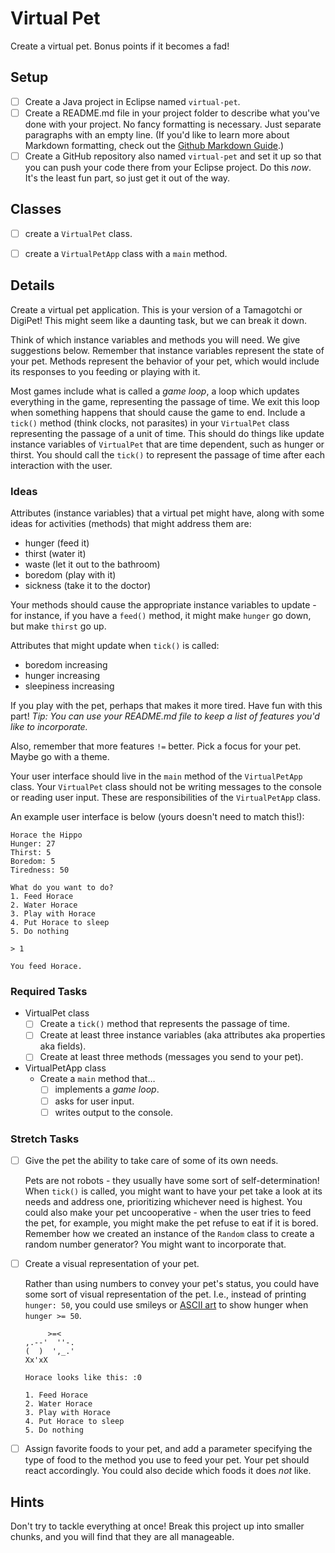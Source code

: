 # Virtual Pet

Create a virtual pet. Bonus points if it becomes a fad!

## Setup

- [ ] Create a Java project in Eclipse named `virtual-pet`.
- [ ] Create a README.md file in your project folder to describe what you've done with your project. No fancy formatting is necessary. Just separate paragraphs with an empty line. (If you'd like to learn more about Markdown formatting, check out the [Github Markdown Guide](https://guides.github.com/features/mastering-markdown/).)
- [ ] Create a GitHub repository also named `virtual-pet` and set it up so that you can push your code there from your Eclipse project. Do this *now*. It's the least fun part, so just get it out of the way.

## Classes
- [ ] create a `VirtualPet` class.
- [ ] create a `VirtualPetApp` class with a `main` method.


## Details

Create a virtual pet application. This is your version of a Tamagotchi or DigiPet! This might seem like a daunting task, but we can break it down.

Think of which instance variables and methods you will need. We give suggestions below. Remember that instance variables represent the state of your pet. Methods represent the behavior of your pet, which would include its responses to you feeding or playing with it.

Most games include what is called a *game loop*, a loop which updates everything in the game, representing the passage of time. We exit this loop when something happens that should cause the game to end. Include a `tick()` method (think clocks, not parasites) in your `VirtualPet` class representing the passage of a unit of time. This should do things like update instance variables of `VirtualPet` that are time dependent, such as hunger or thirst. You should call the `tick()` to represent the passage of time after each interaction with the user.

### Ideas

Attributes (instance variables) that a virtual pet might have, along with some ideas for activities (methods) that might address them are:

- hunger (feed it)
- thirst (water it)
- waste (let it out to the bathroom)
- boredom (play with it)
- sickness (take it to the doctor)

Your methods should cause the appropriate instance variables to update - for instance, if you have a `feed()` method, it might make `hunger` go down, but make `thirst` go up.

Attributes that might update when `tick()` is called:
  - boredom increasing
  - hunger increasing
  - sleepiness increasing

If you play with the pet, perhaps that makes it more tired. Have fun with this part! *Tip: You can use your README.md file to keep a list of features you'd like to incorporate.*

Also, remember that more features `!=` better. Pick a focus for your pet. Maybe go with a theme.

Your user interface should live in the `main` method of the `VirtualPetApp` class. Your `VirtualPet` class should not be writing messages to the console or reading user input. These are responsibilities of the `VirtualPetApp` class.

An example user interface is below (yours doesn't need to match this!):

```
Horace the Hippo
Hunger: 27
Thirst: 5
Boredom: 5
Tiredness: 50

What do you want to do?
1. Feed Horace
2. Water Horace
3. Play with Horace
4. Put Horace to sleep
5. Do nothing

> 1

You feed Horace.
```

### Required Tasks

- VirtualPet class
  - [ ] Create a `tick()` method that represents the passage of time.
  - [ ] Create at least three instance variables (aka attributes aka properties aka fields).
  - [ ] Create at least three methods (messages you send to your pet).

- VirtualPetApp class
  - Create a `main` method that…
    - [ ] implements a *game loop*.
    - [ ] asks for user input.
    - [ ] writes output to the console.

### Stretch Tasks

- [ ] Give the pet the ability to take care of some of its own needs.

  Pets are not robots - they usually have some sort of self-determination! When `tick()` is called, you might want to have your pet take a look at its needs and address one, prioritizing whichever need is highest. You could also make your pet uncooperative - when the user tries to feed the pet, for example, you might make the pet refuse to eat if it is bored. Remember how we created an instance of the `Random` class to create a random number generator? You might want to incorporate that.

- [ ] Create a visual representation of your pet.

  Rather than using numbers to convey your pet's status, you could have some sort of visual representation of the pet. I.e., instead of printing `hunger: 50`, you could use smileys or [ASCII art](https://en.wikipedia.org/wiki/ASCII_art) to show hunger when `hunger >= 50`.
  
  ```
       >=<        
  ,.--'  ''-.
  (  )  ',_.'
  Xx'xX      

  Horace looks like this: :0

  1. Feed Horace
  2. Water Horace
  3. Play with Horace
  4. Put Horace to sleep
  5. Do nothing
  ```
  
- [ ] Assign favorite foods to your pet, and add a parameter specifying the type of food to the method you use to feed your pet. Your pet should react accordingly. You could also decide which foods it does *not* like.

## Hints

Don't try to tackle everything at once! Break this project up into smaller chunks, and you will find that they are all manageable.
